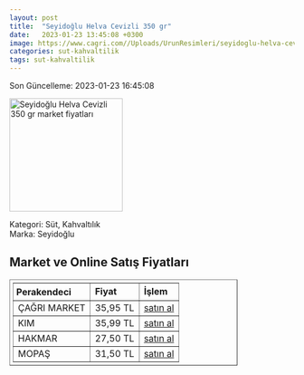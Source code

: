 ```yaml
---
layout: post
title:  "Seyidoğlu Helva Cevizli 350 gr"
date:   2023-01-23 13:45:08 +0300
image: https://www.cagri.com//Uploads/UrunResimleri/seyidoglu-helva-cevizli-350-gr--78dd4.jpg
categories: sut-kahvaltilik
tags: sut-kahvaltilik
---
```


Son Güncelleme: 2023-01-23 16:45:08

<img src="https://www.cagri.com//Uploads/UrunResimleri/seyidoglu-helva-cevizli-350-gr--78dd4.jpg" width="200" alt="Seyidoğlu Helva Cevizli 350 gr market fiyatları" />

Kategori: Süt, Kahvaltılık
<br />
Marka: Seyidoğlu

<h2>Market ve Online Satış Fiyatları</h2>

<table border="1" style="padding: 5px;width:80%;">
  <tr>
    <td style="padding: 5px;"><strong>Perakendeci</strong></td>
    <td><strong>Fiyat</strong></td>
    <td><strong>İşlem</strong></td>
  </tr>
  <tr>
              <td title="Çağrı Market">ÇAĞRI MARKET</td>
              <td>35,95 TL</td>
              <td><a title="Çağrı Market" target="_blank" href="https://www.cagri.com/seyidoglu-helva-cevizli-350-gr-20311">satın al</a></td>
            </tr><tr>
              <td title="Kim">KIM</td>
              <td>35,99 TL</td>
              <td><a title="Kim" target="_blank" href="https://www.kimgeldi.com/seyidoglu-350-gr--cevizli-yaz-helvasi">satın al</a></td>
            </tr><tr>
              <td title="Hakmar">HAKMAR</td>
              <td>27,50 TL</td>
              <td><a title="Hakmar" target="_blank" href="https://www.hakmarexpress.com.tr/urun/gida-kahvaltilik-seyidoglu-cevizli-ve-bademli-yaz-helvasi-350-gr-vakumlu-paket">satın al</a></td>
            </tr><tr>
              <td title="Mopaş">MOPAŞ</td>
              <td>31,50 TL</td>
              <td><a title="Mopaş" target="_blank" href="https://www.mopas.com.tr/seyidoglu-helva-cevizli-350-gr/p/638637">satın al</a></td>
            </tr>
</table>
